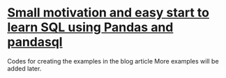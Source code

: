 # [Small motivation and easy start to learn SQL using Pandas and pandasql](https://medium.com/@yeonjoosmith/small-motivation-and-easy-start-to-learn-sql-using-pandas-and-pandasql-c0a67166749b)
Codes for creating the examples in the blog article
More examples will be added later. 
